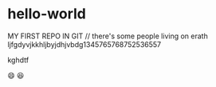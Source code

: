 # hello-world
MY FIRST REPO IN GIT
// there's some people living on erath
ljfgdyvjkkhljbyjdhjvbdg1345765768752536557


kghdtf

:smile:
:laughing:

